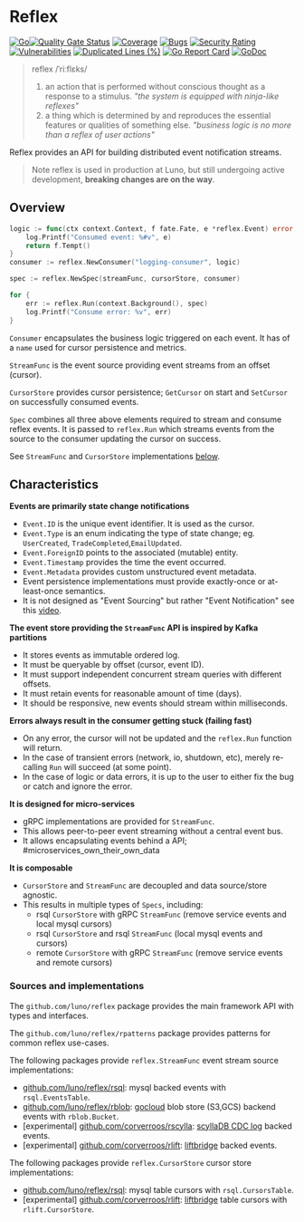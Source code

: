 # Reflex
[![Go](https://github.com/luno/reflex/actions/workflows/test.yml/badge.svg)](https://github.com/luno/reflex/actions/workflows/test.yml)[![Quality Gate Status](https://sonarcloud.io/api/project_badges/measure?project=luno_reflex&metric=alert_status)](https://sonarcloud.io/summary/new_code?id=luno_reflex)
[![Coverage](https://sonarcloud.io/api/project_badges/measure?project=luno_reflex&metric=coverage)](https://sonarcloud.io/summary/new_code?id=luno_reflex)
[![Bugs](https://sonarcloud.io/api/project_badges/measure?project=luno_reflex&metric=bugs)](https://sonarcloud.io/summary/new_code?id=luno_reflex)
[![Security Rating](https://sonarcloud.io/api/project_badges/measure?project=luno_reflex&metric=security_rating)](https://sonarcloud.io/summary/new_code?id=luno_reflex)
[![Vulnerabilities](https://sonarcloud.io/api/project_badges/measure?project=luno_reflex&metric=vulnerabilities)](https://sonarcloud.io/summary/new_code?id=luno_reflex)
[![Duplicated Lines (%)](https://sonarcloud.io/api/project_badges/measure?project=luno_reflex&metric=duplicated_lines_density)](https://sonarcloud.io/summary/new_code?id=luno_reflex)
[![Go Report Card](https://goreportcard.com/badge/github.com/luno/reflex)](https://goreportcard.com/report/github.com/luno/reflex)
[![GoDoc](https://godoc.org/github.com/luno/reflex?status.png)](https://godoc.org/github.com/luno/reflex)

> reflex /ˈriːflɛks/
>
>  1. an action that is performed without conscious thought as a response to a stimulus.
>  *"the system is equipped with ninja-like reflexes"*
>  2. a thing which is determined by and reproduces the essential features or qualities of something else.
>  *"business logic is no more than a reflex of user actions"*

Reflex provides an API for building distributed event notification streams.

> Note reflex is used in production at Luno, but still undergoing active development, **breaking changes are on the way**.

## Overview

```go
logic := func(ctx context.Context, f fate.Fate, e *reflex.Event) error {
	log.Printf("Consumed event: %#v", e)
	return f.Tempt()
}
consumer := reflex.NewConsumer("logging-consumer", logic)

spec := reflex.NewSpec(streamFunc, cursorStore, consumer)

for {
	err := reflex.Run(context.Background(), spec)
	log.Printf("Consume error: %v", err)
}
```

`Consumer` encapsulates the business logic triggered on each event. It has of a `name` 
used for cursor persistence and metrics.

`StreamFunc` is the event source providing event streams from an offset (cursor).

`CursorStore` provides cursor persistence; `GetCursor` on start and `SetCursor` on successfully consumed events. 

`Spec` combines all three above elements required to stream and consume reflex events. 
It is passed to `reflex.Run` which streams events from the source to the consumer updating the cursor on success.

See `StreamFunc` and `CursorStore` implementations [below](#sources_and_implementations).

## Characteristics

**Events are primarily state change notifications**

- `Event.ID` is the unique event identifier. It is used as the cursor.
- `Event.Type` is an enum indicating the type of state change; eg. `UserCreated`, `TradeCompleted`,`EmailUpdated`.
- `Event.ForeignID` points to the associated (mutable) entity.
- `Event.Timestamp` provides the time the event occurred.
- `Event.Metadata` provides custom unstructured event metadata.
- Event persistence implementations must provide exactly-once or at-least-once semantics.
- It is not designed as "Event Sourcing" but rather "Event Notification" see this [video](https://youtu.be/STKCRSUsyP0).
  
**The event store providing the `StreamFunc` API is inspired by Kafka partitions**

- It stores events as immutable ordered log.
- It must be queryable by offset (cursor, event ID).
- It must support independent concurrent stream queries with different offsets. 
- It must retain events for reasonable amount of time (days).
- It should be responsive, new events should stream within milliseconds. 
  
**Errors always result in the consumer getting stuck (failing fast)**

- On any error, the cursor will not be updated and the `reflex.Run` function will return.
- In the case of transient errors (network, io, shutdown, etc), merely re-calling `Run` will succeed (at some point).
- In the case of logic or data errors, it is up to the user to either fix the bug or catch and ignore the error.  
  
**It is designed for micro-services**

- gRPC implementations are provided for `StreamFunc`.
- This allows peer-to-peer event streaming without a central event bus.
- It allows encapsulating events behind a API; #microservices_own_their_own_data 

**It is composable**

- `CursorStore` and `StreamFunc` are decoupled and data source/store agnostic.
- This results in multiple types of `Specs`, including:
  - rsql `CursorStore` with gRPC `StreamFunc` (remove service events and local mysql cursors) 
  - rsql `CursorStore` and rsql `StreamFunc` (local mysql events and cursors) 
  - remote `CursorStore` with gRPC `StreamFunc` (remove service events and remote cursors) 

### Sources and implementations

The `github.com/luno/reflex` package provides the main framework API with types and interfaces. 

The `github.com/luno/reflex/rpatterns` package provides patterns for common reflex use-cases.

The following packages provide `reflex.StreamFunc` event stream source implementations:
 - [github.com/luno/reflex/rsql](https://pkg.go.dev/github.com/luno/reflex/rsql): mysql backed events with `rsql.EventsTable`.
 - [github.com/luno/reflex/rblob](https://pkg.go.dev/github.com/luno/reflex/rblob): [gocloud](https://gocloud.dev/howto/blob/) blob store (S3,GCS) backend events with `rblob.Bucket`. 
 - [experimental] [github.com/corverroos/rscylla](https://github.com/corverroos/rscylla): [scyllaDB CDC log](https://docs.scylladb.com/using-scylla/cdc/) backed events.
 - [experimental] [github.com/corverroos/rlift](https://github.com/corverroos/rlift): [liftbridge](https://github.com/liftbridge-io/liftbridge) backed events.
 
The following packages provide `reflex.CursorStore` cursor store implementations:
 - [github.com/luno/reflex/rsql](github.com/luno/reflex/rsql]): mysql table cursors with `rsql.CursorsTable`.
 - [experimental] [github.com/corverroos/rlift](https://github.com/corverroos/rlift): [liftbridge](https://github.com/liftbridge-io/liftbridge) table cursors with `rlift.CursorStore`.
